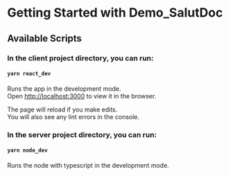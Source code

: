 # Getting Started with Demo_SalutDoc

## Available Scripts

### In the client project directory, you can run:

#### `yarn react_dev`

Runs the app in the development mode.\
Open [http://localhost:3000](http://localhost:3000) to view it in the browser.

The page will reload if you make edits.\
You will also see any lint errors in the console.

### In the server project directory, you can run:

#### `yarn node_dev`

Runs the node with typescript in the development mode.